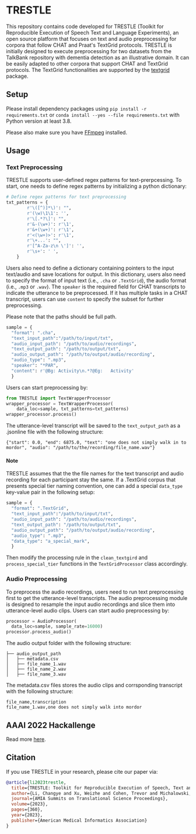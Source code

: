 # TRESTLE

This repository contains code developed for TRESTLE (Toolkit for Reproducible Execution of Speech Text and Language Experiments), an open source platform that focuses on text and audio preprocessing for corpora that follow CHAT and Praat's TextGrid protocols. TRESTLE is initially designed to execute preprocessing for two datasets from the TalkBank repository with dementia detection as an illustrative domain. It can be easily adapted to other corpora that support CHAT and TextGrid protocols. The TextGrid functionalities are supported by the [textgrid](https://github.com/kylebgorman/textgrid) package.


## Setup
Please install dependency packages using `pip install -r requirements.txt` or `conda install --yes --file requirements.txt` with Python version at least 3.8.

Please also make sure you have [FFmpeg](https://ffmpeg.org/) installed.

## Usage

### Text Preprocessing

TRESTLE supports user-defined regex patterns for text-prerpcessing. To start, one needs to define regex patterns by initializing a python dictionary:

```python
# Define regex patterns for text preprocessing
txt_patterns = {
        r'\([^)]*\)': "",
        r'(\w)\1\1': '',
        r'\[.*?\]': "",
        r'&-(\w+)': r'\1',
        r'&+(\w+)': r'\1',
        r'<(\w+)>': r'\1',
        r'\+...': "",
        r'[^A-Za-z\n \']': '',
        r'\s+': ' ',
    }
```

Users also need to define a dictionary containing pointers to the input text/audio and save locations for output. In this dictionary, users also need to specify the format of input text  (i.e., `.cha` or `.TextGrid`), the audio format (i.e., `.mp3` or `.wav`). The `speaker` is the required field for CHAT transcripts to indicate the utterance to be preprocessed. If it has multiple tasks in a CHAT transcript, users can use `content` to specify the subset for further preprocessing.

Please note that the paths should be full path.

```python
sample = {
  "format": ".cha",
  "text_input_path":"/path/to/input/txt",
  "audio_input_path": "/path/to/audio/recordings",
  "text_output_path": "/path/to/output/txt",
  "audio_output_path": "/path/to/output/audio/recording",
  "audio_type": ".mp3",
  "speaker": "*PAR",
  "content": r'@Bg:	Activity\n.*?@Eg:	Activity'
  }
```

Users can start preprocessing by:

```python
from TRESTLE import TextWrapperProcessor
wrapper_processor = TextWrapperProcessor(
    data_loc=sample, txt_patterns=txt_patterns)
wrapper_processor.process()
```

The utterance-level transcript will be saved to the `text_output_path` as a .jsonline file with the following structure:

```jsonline
{"start": 0.0, "end": 6875.0, "text": "one does not simply walk in to mordor", "audio": "/path/to/the/recording/file_name.wav"}
```

#### Note
TRESTLE assumes that the the file names for the text transcript and audio recording for each participant stay the same. If a .TextGrid corpus that presents special tier naming convention, one can add a special `data_type` key-value pair in the following setup:

```python
sample = {
  "format": ".TextGrid",
  "text_input_path":"/path/to/input/txt",
  "audio_input_path": "/path/to/audio/recordings",
  "text_output_path": "/path/to/output/txt",
  "audio_output_path": "/path/to/output/audio/recording",
  "audio_type": ".mp3",
  "data_type": "a_special_mark",
  }
```
Then modify the processing rule in the `clean_textgird` and `process_special_tier` functions in the `TextGridProcessor` class accordingly.

### Audio Preprocessing

To preprocess the audio recordings, users need to run text preprocessing first to get the utterance-level transcripts. The audio preprocessing module is designed to resample the input audio recordings and slice them into utterance-level audio clips. Users can start audio preprocessing by:

```python
processor = AudioProcessor(
  data_loc=sample, sample_rate=16000)
processor.process_audio()
```

The audio output folder with the following structure:

```
├── audio_output_path
│   ├── metadata.csv
│   ├── file_name_1.wav
│   ├── file_name_2.wav
│   ├── file_name_3.wav
```

The metadata.csv files stores the audio clips and corrsponding transcript with the following structure:

```
file_name,transcription
file_name_1.wav,one does not simply walk into mordor
```


## AAAI 2022 Hackallenge

Read more [here](hackallenge.md).


## Citation

If you use TRESTLE in your research, please cite our paper via:

```bib
@article{li2023trestle,
  title={TRESTLE: Toolkit for Reproducible Execution of Speech, Text and Language Experiments},
  author={Li, Changye and Xu, Weizhe and Cohen, Trevor and Michalowski, Martin and Pakhomov, Serguei},
  journal={AMIA Summits on Translational Science Proceedings},
  volume={2023},
  pages={360},
  year={2023},
  publisher={American Medical Informatics Association}
}
```
